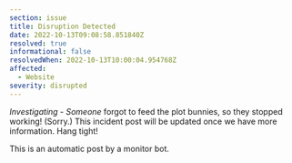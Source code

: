 ```yaml
---
section: issue
title: Disruption Detected
date: 2022-10-13T09:08:58.851840Z
resolved: true
informational: false
resolvedWhen: 2022-10-13T10:00:04.954768Z
affected:
  - Website
severity: disrupted
---
```

*Investigating* - _Someone_ forgot to feed the plot bunnies, so they stopped working! (Sorry.) This incident post will be updated once we have more information. Hang tight!

This is an automatic post by a monitor bot.
        